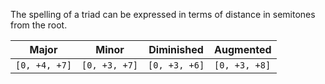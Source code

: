 The spelling of a triad can be expressed in terms of distance in semitones from the root.

|Major|Minor|Diminished|Augmented|
|-----|-----|----------|---------|
|`[0, +4, +7]`|`[0, +3, +7]`|`[0, +3, +6]`|`[0, +3, +8]`|